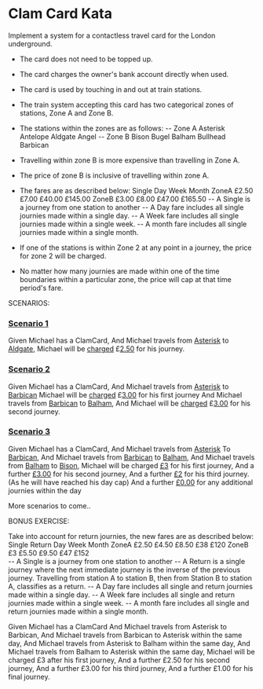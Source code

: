 # Clam Card Kata

Implement a system for a contactless travel card for the London underground.

* The card does not need to be topped up.
* The card charges the owner's bank account directly when used.
* The card is used by touching in and out at train stations.
* The train system accepting this card has two categorical zones of stations, Zone A and Zone B.
* The stations within the zones are as follows:
        -- Zone A
          Asterisk
          Antelope
          Aldgate
          Angel
        -- Zone B
          Bison
          Bugel
          Balham
          Bullhead
          Barbican
        
* Travelling within zone B is more expensive than travelling in Zone A.
* The price of zone B is inclusive of travelling within zone A.
* The fares are as described below:
                        Single  Day     Week    Month
                ZoneA   £2.50   £7.00   £40.00  £145.00
                ZoneB   £3.00   £8.00   £47.00  £165.50
        -- A Single is a journey from one station to another 
        -- A Day fare includes all single journies made within a single day.
        -- A Week fare includes all single journies made within a single week.
        -- A month fare includes all single journies made within a single month.

* If one of the stations is within Zone 2 at any point in a journey, the price for zone 2 will be charged.
* No matter how many journies are made within one of the time boundaries within a particular zone, the price will cap at that time period's fare.

SCENARIOS:

### [Scenario 1](- "zone a")

Given Michael has a ClamCard,
And Michael travels from [Asterisk](- "#from") to [Aldgate](- "#to"),
Michael will be [charged](- "#cost = travel(#from, #to)") £[2.50](- "?=#cost") for his journey.

### [Scenario 2](- "zona a and b")

Given Michael has a ClamCard,
And Michael travels from [Asterisk](- "#from") to [Barbican](- "#to")
Michael will be [charged](- "#cost = travel(#from, #to)") £[3.00](- "?=#cost") for his first journey
And Michael travels from [Barbican](- "#from") to [Balham](- "#to"),
And Michael will be [charged](- "#cost = travel(#from, #to)") £[3.00](- "?=#cost") for his second journey.

### [Scenario 3](- "daily zone a and b")

Given Michael has a ClamCard,
And Michael travels from [Asterisk]() To [Barbican](),
And Michael travels from [Barbican]() to [Balham](),
And Michael travels from [Balham]() to [Bison](), 
Michael will be charged [£3]() for his first journey,
And a further [£3.00]() for his second journey,
And a further [£2]() for his third journey. (As he will have reached his day cap)
And a further [£0.00]() for any additional journies within the day




More scenarios to come..

BONUS EXERCISE: 

Take into account for return journies, the new fares are as described below:
                        Single  Return  Day     Week    Month
                ZoneA   £2.50   £4.50   £8.50   £38     £120
                ZoneB   £3      £5.50   £9.50   £47     £152    
        -- A Single is a journey from one station to another 
        -- A Return is a single journey where the next immediate journey is the inverse of the previous journey. 
           Travelling from station A to station B, then from Station B to station A, classifies as a return.
        -- A Day fare includes all single and return journies made within a single day.
        -- A Week fare includes all single and return journies made within a single week.
        -- A month fare includes all single and return journies made within a single month.
        
        
Given Michael has a ClamCard 
And Michael travels from Asterisk to Barbican,
And Michael travels from Barbican to Asterisk within the same day,
And Michael travels from Asterisk to Balham within the same day,
And Michael travels from Balham to Asterisk within the same day,
Michael will be charged £3 after his first journey,
And a further £2.50 for his second journey,
And a further £3.00 for his third journey,
And a further £1.00 for his final journey.

